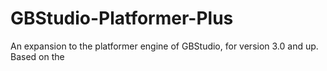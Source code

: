 # GBStudio-Platformer-Plus
An expansion to the platformer engine of GBStudio, for version 3.0 and up. Based on the 
